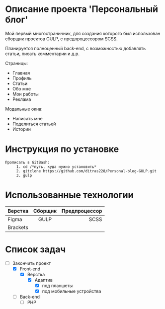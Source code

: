 # Описание проекта 'Персональный блог'
Мой первый многостраничник, для создания которого был использован сборщик проектов GULP, с предпроцессором SCSS. 

Планируется полноценный back-end, с возможностью добавлять статьи, писать комментарии и д.р. 

Страницы:
* Главная
* Профиль
* Статьи
* Обо мне
* Мои работы
* Реклама

Модальные окна: 
* Написать мне
* Поделиться статьей 
* Истории

# Инструкция по установке
    Прописать в GitBash:
         1. cd /*путь, куда нужно установить*
         2. gitclone https://github.com/ditras228/Personal-blog-GULP.git
         3. gulp

# Использованные технологии
|  Верстка | Сборщик | Предпроцессор |
|----------------|:---------:|----------------:|
| Figma | GULP | SCSS |
| Brackets | 

# Список задач
- [ ] Закончить проект
    - [X] Front-end
        - [X] Верстка
            - [X] Адаптив
                - [X] под планшеты
                - [X] под мобильные устройства
    - [ ] Back-end
        - [ ] PHP 
